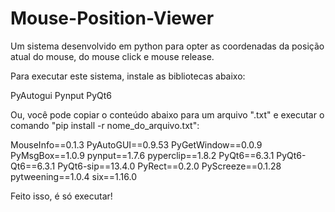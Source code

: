 # Mouse-Position-Viewer
Um sistema desenvolvido em python para opter as coordenadas da posição atual do mouse, do mouse click e mouse release.

Para executar este sistema, instale as bibliotecas abaixo:

PyAutogui
Pynput
PyQt6

Ou, você pode copiar o conteúdo abaixo para um arquivo ".txt" e executar o comando "pip install -r nome_do_arquivo.txt":

MouseInfo==0.1.3
PyAutoGUI==0.9.53
PyGetWindow==0.0.9
PyMsgBox==1.0.9
pynput==1.7.6
pyperclip==1.8.2
PyQt6==6.3.1
PyQt6-Qt6==6.3.1
PyQt6-sip==13.4.0
PyRect==0.2.0
PyScreeze==0.1.28
pytweening==1.0.4
six==1.16.0

Feito isso, é só executar!
